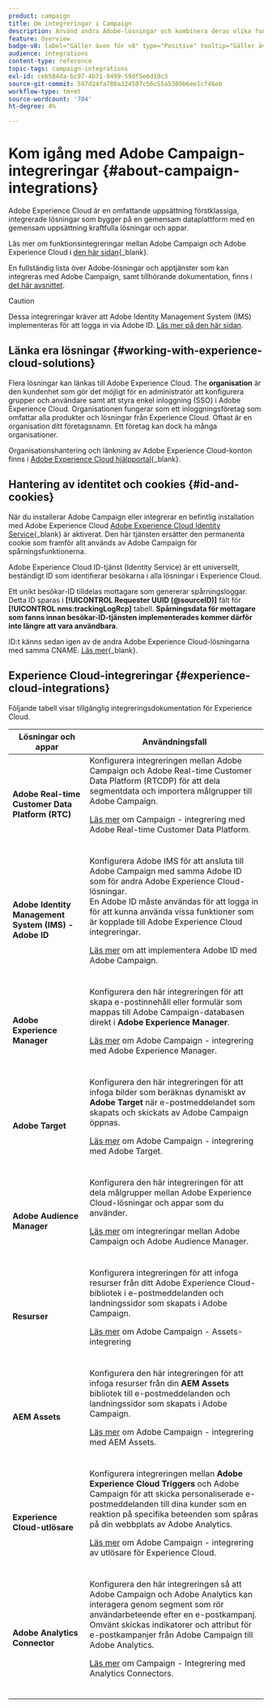 ```yaml
---
product: campaign
title: Om integreringar i Campaign
description: Använd andra Adobe-lösningar och kombinera deras olika funktioner med Campaign
feature: Overview
badge-v8: label="Gäller även för v8" type="Positive" tooltip="Gäller även Campaign v8"
audience: integrations
content-type: reference
topic-tags: campaign-integrations
exl-id: ceb584da-bc97-4b71-9499-59df5e6d10c3
source-git-commit: 597d24fa780a324507c56c55a5309b6ee1cf46eb
workflow-type: tm+mt
source-wordcount: '704'
ht-degree: 4%

---
```


# Kom igång med Adobe Campaign-integreringar {#about-campaign-integrations}

Adobe Experience Cloud är en omfattande uppsättning förstklassiga, integrerade lösningar som bygger på en gemensam dataplattform med en gemensam uppsättning kraftfulla lösningar och appar.

Läs mer om funktionsintegreringar mellan Adobe Campaign och Adobe Experience Cloud i [den här sidan](https://experienceleague.adobe.com/en/docs/core-services/interface/administration/integrations){_blank}.

En fullständig lista över Adobe-lösningar och apptjänster som kan integreras med Adobe Campaign, samt tillhörande dokumentation, finns i [det här avsnittet](#experience-cloud-integrations).

>[!CAUTION]
>
>Dessa integreringar kräver att Adobe Identity Management System (IMS) implementeras för att logga in via Adobe ID. [Läs mer på den här sidan](../../integrations/using/about-adobe-id.md).
>

## Länka era lösningar {#working-with-experience-cloud-solutions}

Flera lösningar kan länkas till Adobe Experience Cloud. The **organisation** är den kundenhet som gör det möjligt för en administratör att konfigurera grupper och användare samt att styra enkel inloggning (SSO) i Adobe Experience Cloud. Organisationen fungerar som ett inloggningsföretag som omfattar alla produkter och lösningar från Experience Cloud. Oftast är en organisation ditt företagsnamn. Ett företag kan dock ha många organisationer.

Organisationshantering och länkning av Adobe Experience Cloud-konton finns i [Adobe Experience Cloud hjälpportal](https://experienceleague.adobe.com/en/docs/core-services/interface/administration/organizations){_blank}.

## Hantering av identitet och cookies {#id-and-cookies}

När du installerar Adobe Campaign eller integrerar en befintlig installation med Adobe Experience Cloud [Adobe Experience Cloud Identity Service](https://experienceleague.adobe.com/en/docs/id-service/using/home){_blank} är aktiverat. Den här tjänsten ersätter den permanenta cookie som framför allt används av Adobe Campaign för spårningsfunktionerna.

Adobe Experience Cloud ID-tjänst (Identity Service) är ett universellt, beständigt ID som identifierar besökarna i alla lösningar i Experience Cloud.

Ett unikt besökar-ID tilldelas mottagare som genererar spårningsloggar. Detta ID sparas i **[!UICONTROL Requester UUID (@sourceID)]** fält för **[!UICONTROL nms:trackingLogRcp]** tabell. **Spårningsdata för mottagare som fanns innan besökar-ID-tjänsten implementerades kommer därför inte längre att vara användbara**.

ID:t känns sedan igen av de andra Adobe Experience Cloud-lösningarna med samma CNAME. [Läs mer](https://experienceleague.adobe.com/en/docs/id-service/using/reference/analytics-reference/cname){_blank}.

## Experience Cloud-integreringar {#experience-cloud-integrations}

Följande tabell visar tillgänglig integreringsdokumentation för Experience Cloud.

<table> 
 <thead> 
  <tr> 
   <th> Lösningar och appar<br /> </th> 
   <th> Användningsfall<br /> </th> 
  </tr> 
 </thead> 
 <tbody> 
  <tr> 
   <td> <strong>Adobe Real-time Customer Data Platform (RTC)</strong><br /> </td> 
   <td> Konfigurera integreringen mellan Adobe Campaign och Adobe Real-time Customer Data Platform (RTCDP) för att dela segmentdata och importera målgrupper till Adobe Campaign.<br /> <p><a href="../../integrations/using/get-started-sources-destinations.md">Läs mer</a> om Campaign - integrering med Adobe Real-time Customer Data Platform.</p><br /> </td> 
  </tr> 
  <tr> 
   <td> <strong>Adobe Identity Management System (IMS) - Adobe ID</strong><br /> </td> 
   <td> Konfigurera Adobe IMS för att ansluta till Adobe Campaign med samma Adobe ID som för andra Adobe Experience Cloud-lösningar.<br /> En Adobe ID måste användas för att logga in för att kunna använda vissa funktioner som är kopplade till Adobe Experience Cloud integreringar.<br /> <p><a href="../../integrations/using/about-adobe-id.md">Läs mer</a> om att implementera Adobe ID med Adobe Campaign.</p><br /> </td> 
  </tr> 
  <tr> 
   <td> <strong>Adobe Experience Manager</strong><br /> </td> 
   <td> Konfigurera den här integreringen för att skapa e-postinnehåll eller formulär som mappas till Adobe Campaign-databasen direkt i <strong>Adobe Experience Manager</strong>.<br /> <p><a href="../../integrations/using/about-adobe-experience-manager.md">Läs mer</a> om Adobe Campaign - integrering med Adobe Experience Manager.</p><br /> </td> 
  </tr> 
  <tr> 
   <td> <strong>Adobe Target</strong><br /> </td> 
   <td> Konfigurera den här integreringen för att infoga bilder som beräknas dynamiskt av <strong>Adobe Target</strong> när e-postmeddelandet som skapats och skickats av Adobe Campaign öppnas.<br /> <p><a href="../../integrations/using/integrating-with-adobe-target.md">Läs mer</a> om Adobe Campaign - integrering med Adobe Target.</p><br /> </td> 
  </tr> 
  <tr> 
   <td><strong>Adobe Audience Manager</strong><br /> </td> 
   <td> Konfigurera den här integreringen för att dela målgrupper mellan Adobe Experience Cloud-lösningar och appar som du använder.<br /> <p><a href="../../integrations/using/sharing-audiences-with-adobe-experience-cloud.md">Läs mer</a> om integreringar mellan Adobe Campaign och Adobe Audience Manager.</p><br /> </td> 
  </tr> 
  <tr> 
   <td> <strong>Resurser</strong><br /> </td> 
   <td> Konfigurera integreringen för att infoga resurser från ditt Adobe Experience Cloud-bibliotek i e-postmeddelanden och landningssidor som skapats i Adobe Campaign.<br /> <p><a href="../../integrations/using/configuring-access-to-assets.md#integrating-with-experience-cloud-assets">Läs mer</a> om Adobe Campaign - Assets-integrering</p><br /> </td> 
  </tr> 
  <tr> 
   <td> <strong>AEM Assets</strong><br /> </td> 
   <td> Konfigurera den här integreringen för att infoga resurser från din <strong>AEM Assets</strong> bibliotek till e-postmeddelanden och landningssidor som skapats i Adobe Campaign.<br /> <p><a href="../../integrations/using/configuring-access-to-assets.md#integrating-with-aem-assets">Läs mer</a> om Adobe Campaign - integrering med AEM Assets.</p><br /> </td> 
  </tr> 
  <tr> 
   <td> <strong>Experience Cloud-utlösare</strong><br /> </td> 
   <td> Konfigurera integreringen mellan <strong>Adobe Experience Cloud Triggers</strong> och Adobe Campaign för att skicka personaliserade e-postmeddelanden till dina kunder som en reaktion på specifika beteenden som spåras på din webbplats av Adobe Analytics.<br /> <p><a href="about-triggers.md">Läs mer</a> om Adobe Campaign - integrering av utlösare för Experience Cloud.</p><br /> </td> 
  </tr> 
  <tr> 
   <td> <strong>Adobe Analytics Connector</strong><br /> </td> 
   <td> Konfigurera den här integreringen så att Adobe Campaign och Adobe Analytics kan interagera genom segment som rör användarbeteende efter en e-postkampanj. Omvänt skickas indikatorer och attribut för e-postkampanjer från Adobe Campaign till Adobe Analytics.<br /> <p><a href="../../integrations/using/gs-aa.md">Läs mer</a> om Campaign - Integrering med Analytics Connectors.</p><br /> </td> 
  </tr> 
 </tbody> 
</table>
